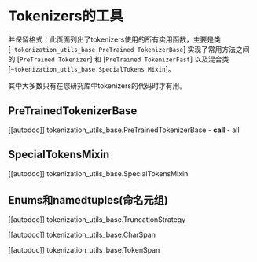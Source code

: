<!--Copyright 2020 The HuggingFace Team. All rights reserved.

Licensed under the Apache License, Version 2.0 (the "License"); you may not use this file except in compliance with
the License. You may obtain a copy of the License at

http://www.apache.org/licenses/LICENSE-2.0

Unless required by applicable law or agreed to in writing, software distributed under the License is distributed on
an "AS IS" BASIS, WITHOUT WARRANTIES OR CONDITIONS OF ANY KIND, either express or implied. See the License for the
specific language governing permissions and limitations under the License.

⚠️ Note that this file is in Markdown but contain specific syntax for our doc-builder (similar to MDX) that may not be
rendered properly in your Markdown viewer.

-->

# Tokenizers的工具

并保留格式：此页面列出了tokenizers使用的所有实用函数，主要是类
[`~tokenization_utils_base.PreTrained TokenizerBase`] 实现了常用方法之间的
[`PreTrained Tokenizer`] 和 [`PreTrained TokenizerFast`] 以及混合类
[`~tokenization_utils_base.SpecialTokens Mixin`]。

其中大多数只有在您研究库中tokenizers的代码时才有用。


## PreTrainedTokenizerBase

[[autodoc]] tokenization_utils_base.PreTrainedTokenizerBase
    - __call__
    - all

## SpecialTokensMixin

[[autodoc]] tokenization_utils_base.SpecialTokensMixin

## Enums和namedtuples(命名元组)

[[autodoc]] tokenization_utils_base.TruncationStrategy

[[autodoc]] tokenization_utils_base.CharSpan

[[autodoc]] tokenization_utils_base.TokenSpan
